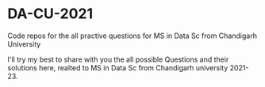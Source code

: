 # DA-CU-2021
Code repos for the all practive questions for MS in Data Sc from Chandigarh University

I'll try my best to share with you the all possible Questions and their solutions here, realted to MS in Data Sc from Chandigarh university 2021-23.
